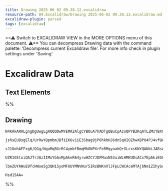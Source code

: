 ```yaml
---
title: Drawing 2025 06 02 09.38.12.excalidraw
resource-path: 04.Excalidraw/Drawing 2025-06-02 09.38.12.excalidraw.md
excalidraw-plugin: parsed
tags: [excalidraw]
---
```

==⚠  Switch to EXCALIDRAW VIEW in the MORE OPTIONS menu of this document. ⚠== You can decompress Drawing data with the command palette: 'Decompress current Excalidraw file'. For more info check in plugin settings under 'Saving'


# Excalidraw Data

## Text Elements
%%
## Drawing
```compressed-json
N4KAkARALgngDgUwgLgAQQQDwMYEMA2AlgCYBOuA7hADTgQBuCpAzoQPYB2KqATLZMzYBXUtiRoIACyhQ4zZAHoFAc0JRJQgEYA6bGwC2CgF7N6hbEcK4OCtptbErHALRY8RMpWdx8Q1TdIEfARcZgRmBShcZQUebQBGAFYEmjoghH0EDihmbgBtAF1+CFw4OABlKKhxVFAwSHUMmogiZWlU+oZCBAoAIVxsAGtlUmEOYgBhNnw2Um4IAGIAMxXV

jshsEUDsgElq/UrRwYQpmbmJBfiEK6v1iE3Sbag9jP6hkbHJ6dn5qHIOZhwXBPO4PJ4vfQAMUI+HwlRgwXmgg8oK2WWe+0ObGOAHUSOpuHxwBs0btMX9sQh4YiJMiSKjHuiIQAlYRtDjhXJoeL8EmMskZADyQOwahg3HiAAZJbz7qSMRlIZwoJDcPoYeK0IlZWCmfsldlyoQjDUeDLiXL+Qr9AAVLBQACCrS4EmCSygDPB5OBjsebAokhCxG4HCE

sJ18ohAFFxg6/QGg/NgaMqBGrRC4ymbfBmqMhONPXrFeRMqyaahQ+GLcxsKNYQANbiJABsAA5tABmZvxACcfcS8XiAHZ4q3W7Ka3X8ABNbgAFg7yUSPHic54HY3PdbC6H2otRjYBm4dU69AIQhq8WJAF8016Mqz88QOcwueg8wXZSMSEaTYTzZ037EJUCBwE2X6kCQACybDEAgMa4JowTBmgSwEGEEEkKcPxoCekC9NMKHvsomi4AAFCuQ7ULww7

UZR1GStoiQAJTrJAzIIMoYbAvMpAkeR64yrwHZCYJDFMaxN53uiWLHMKUDsACx7EpAkiEG0rTSEw3BofgGEqfcnDMFE2QAAqBK+Ig1H8F68qpoSCkIUBEByOnoQgdkQMIzmEByeLEASaAAZ0bBwApRnKfUnTqL5HC+co3CMc2dkCPoh4xRwCVBQkKUQMZgRqi5NSMTyKmQCErCZfMFUII5UBGq5uXGT6kVRRspTcDZHllQ0pTaUFKXlaE8XzEVPF

lbeZUYAWuE9fcHWoe5g3QH15yoMFUUYMNVWur5IRzBNKnXlJFpLCWCAceMTAjbNm1ZIhyGdaQtkGdgRBgWgXWeRwarWc93Wbd5RVPS9m36MCxykAAcr9IMA504OkJDCFIQgRFdSdIWaAAVgg2A5OUP1wDBcEo49i16fDJT44QjA2oe+CtQ0OZIukNOcGxcrGQY2aICGYb4J5MxDGjbmU55Z0GOUbPhS6qC6fpm34KEjo03TDP87CN7gJNkBLDC4T

Hsd15AA=
```
%%